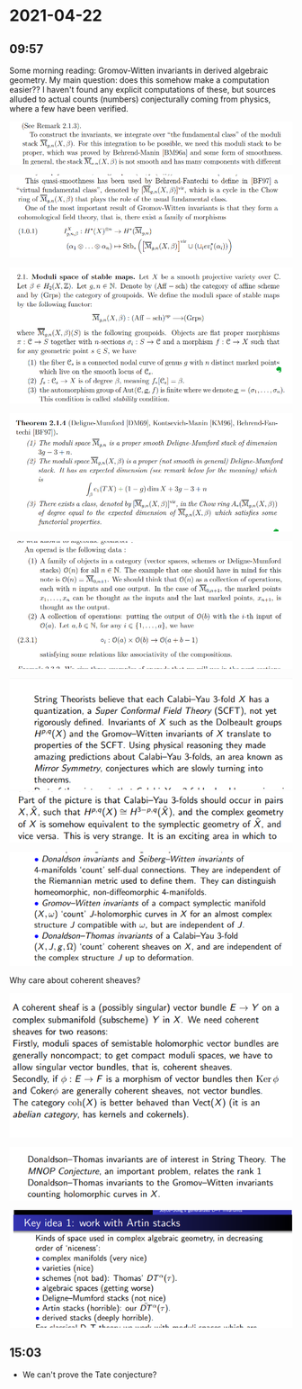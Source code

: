 # 2021-04-22

## 09:57

Some morning reading: Gromov-Witten invariants in derived algebraic geometry.
My main question: does this somehow make a computation easier??
I haven't found any explicit computations of these, but sources alluded to actual counts (numbers) conjecturally coming from physics, where a few have been verified.

![image_2021-04-22-11-57-59](figures/image_2021-04-22-11-57-59.png)

![image_2021-04-22-11-59-01](figures/image_2021-04-22-11-59-01.png)

![Moduli spaces of stable maps](figures/image_2021-04-22-12-00-48.png)

![Integration over $M_g$](figures/image_2021-04-22-12-02-20.png)

![Operad review](figures/image_2021-04-22-12-05-38.png)

![String theory, Calabi Yaus, and Mirror symmetry](figures/image_2021-04-22-12-12-17.png)
![image_2021-04-22-12-12-51](figures/image_2021-04-22-12-12-51.png)

![Types of quantum invariants for manifolds](figures/image_2021-04-22-12-13-46.png)

Why care about coherent sheaves?

![image_2021-04-22-12-14-47](figures/image_2021-04-22-12-14-47.png)

![image_2021-04-22-12-17-02](figures/image_2021-04-22-12-17-02.png)

![Relative niceness of spaces in AG](figures/image_2021-04-22-12-17-44.png)

## 15:03

- We can't prove the Tate conjecture?
